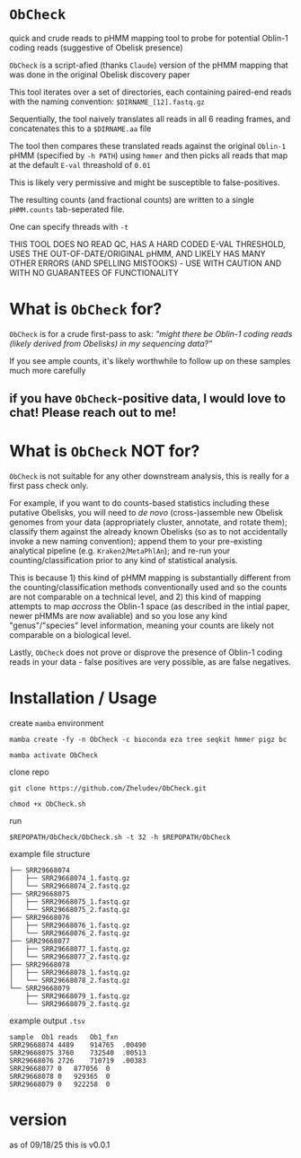# `ObCheck`
quick and crude reads to pHMM mapping tool to probe for potential Oblin-1 coding reads (suggestive of Obelisk presence)

`ObCheck` is a script-afied (thanks `Claude`) version of the pHMM mapping that was done in the original Obelisk discovery paper

This tool iterates over a set of directories, each containing paired-end reads with the naming convention: `$DIRNAME_[12].fastq.gz`

Sequentially, the tool naively translates all reads in all 6 reading frames, and concatenates this to a `$DIRNAME.aa` file

The tool then compares these translated reads against the original `Oblin-1` pHMM (specified by `-h PATH`) using `hmmer` and then picks all reads that map at the default `E-val` threashold of `0.01`

This is likely very permissive and might be susceptible to false-positives.

The resulting counts (and fractional counts) are written to a single `pHMM.counts` tab-seperated file.

One can specify threads with `-t`

THIS TOOL DOES NO READ QC, HAS A HARD CODED E-VAL THRESHOLD, USES THE OUT-OF-DATE/ORIGINAL pHMM, AND LIKELY HAS MANY OTHER ERRORS (AND SPELLING MISTOOKS) - USE WITH CAUTION AND WITH NO GUARANTEES OF FUNCTIONALITY

# What is `ObCheck` for?

`ObCheck` is for a crude first-pass to ask: _"might there be Oblin-1 coding reads (likely derived from Obelisks) in my sequencing data?"_

If you see ample counts, it's likely worthwhile to follow up on these samples much more carefully

## if you have `ObCheck`-positive data, I would love to chat! Please reach out to me!

# What is `ObCheck` NOT for?

`ObCheck` is not suitable for any other downstream analysis, this is really for a first pass check only.

For example, if you want to do counts-based statistics including these putative Obelisks, you will need to _de novo_ (cross-)assemble new Obelisk genomes from your data (appropriately cluster, annotate, and rotate them); classify them against the already known Obelisks (so as to not accidentally invoke a new naming convention); append them to your pre-existing analytical pipeline (e.g. `Kraken2`/`MetaPhlAn`); and re-run your counting/classification prior to any kind of statistical analysis.

This is because 1) this kind of pHMM mapping is substantially different from the counting/classification methods conventionally used and so the counts are not comparable on a technical level, and 2) this kind of mapping attempts to map _accross_ the Oblin-1 space (as described in the intial paper, newer pHMMs are now avaliable) and so you lose any kind "genus"/"species" level information, meaning your counts are likely not comparable on a biological level.

Lastly, `ObCheck` does not prove or disprove the presence of Oblin-1 coding reads in your data - false positives are very possible, as are false negatives.

# Installation / Usage

create `mamba` environment

`mamba create -fy -n ObCheck -c bioconda eza tree seqkit hmmer pigz bc`

`mamba activate ObCheck`

clone repo

`git clone https://github.com/Zheludev/ObCheck.git`

`chmod +x ObCheck.sh`

run

`$REPOPATH/ObCheck/ObCheck.sh -t 32 -h $REPOPATH/ObCheck`

example file structure

```
├── SRR29668074
│   ├── SRR29668074_1.fastq.gz
│   └── SRR29668074_2.fastq.gz
├── SRR29668075
│   ├── SRR29668075_1.fastq.gz
│   └── SRR29668075_2.fastq.gz
├── SRR29668076
│   ├── SRR29668076_1.fastq.gz
│   └── SRR29668076_2.fastq.gz
├── SRR29668077
│   ├── SRR29668077_1.fastq.gz
│   └── SRR29668077_2.fastq.gz
├── SRR29668078
│   ├── SRR29668078_1.fastq.gz
│   └── SRR29668078_2.fastq.gz
└── SRR29668079
    ├── SRR29668079_1.fastq.gz
    └── SRR29668079_2.fastq.gz
```

example output `.tsv`

```
sample	Ob1	reads	Ob1_fxn
SRR29668074	4489	914765	.00490
SRR29668075	3760	732540	.00513
SRR29668076	2726	710719	.00383
SRR29668077	0	877056	0
SRR29668078	0	929365	0
SRR29668079	0	922258	0
```

# version

as of 09/18/25 this is v0.0.1
